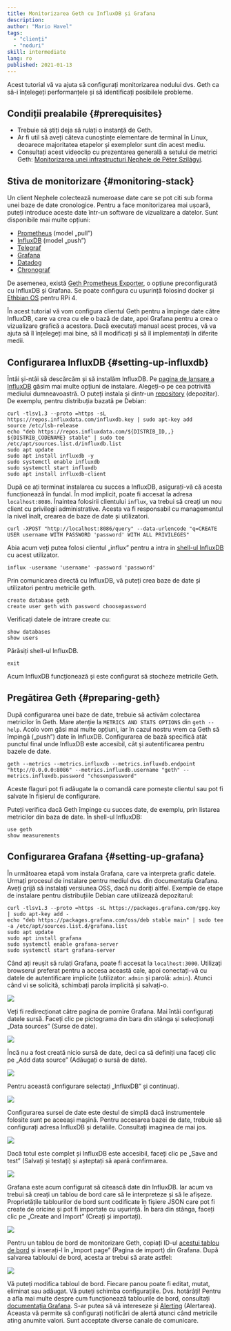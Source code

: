 ```yaml
---
title: Monitorizarea Geth cu InfluxDB și Grafana
description:
author: "Mario Havel"
tags:
  - "clienți"
  - "noduri"
skill: intermediate
lang: ro
published: 2021-01-13
---
```


Acest tutorial vă va ajuta să configurați monitorizarea nodului dvs. Geth ca să-i înțelegeți performanțele și să identificați posibilele probleme.

## Condiții prealabile {#prerequisites}

- Trebuie să știți deja să rulați o instanță de Geth.
- Ar fi util să aveți câteva cunoștințe elementare de terminal în Linux, deoarece majoritatea etapelor și exemplelor sunt din acest mediu.
- Consultați acest videoclip cu prezentarea generală a setului de metrici Geth: [Monitorizarea unei infrastructuri Nephele de Péter Szilágyi](https://www.youtube.com/watch?v=cOBab8IJMYI).

## Stiva de monitorizare {#monitoring-stack}

Un client Nephele colectează numeroase date care se pot citi sub forma unei baze de date cronologice. Pentru a face monitorizarea mai ușoară, puteți introduce aceste date într-un software de vizualizare a datelor. Sunt disponibile mai multe opțiuni:

- [Prometheus](https://prometheus.io/) (model „pull”)
- [InfluxDB](https://www.influxdata.com/get-influxdb/) (model „push”)
- [Telegraf](https://www.influxdata.com/get-influxdb/)
- [Grafana](https://www.grafana.com/)
- [Datadog](https://www.datadoghq.com/)
- [Chronograf](https://www.influxdata.com/time-series-platform/chronograf/)

De asemenea, există [Geth Prometheus Exporter](https://github.com/hunterlong/gethexporter), o opțiune preconfigurată cu InfluxDB și Grafana. Se poate configura cu ușurință folosind docker și [Ethbian OS](https://ethbian.org/index.html) pentru RPi 4.

În acest tutorial vă vom configura clientul Geth pentru a împinge date către InfluxDB, care va crea cu ele o bază de date, apoi Grafana pentru a crea o vizualizare grafică a acestora. Dacă executați manual acest proces, vă va ajuta să îl înțelegeți mai bine, să îl modificați și să îl implementați în diferite medii.

## Configurarea InfluxDB {#setting-up-influxdb}

Întâi și-ntâi să descărcăm și să instalăm InfluxDB. Pe [pagina de lansare a InfluxDB](https://portal.influxdata.com/downloads/) găsim mai multe opțiuni de instalare. Alegeți-o pe cea potrivită mediului dumneavoastră. O puteți instala și dintr-un [repository](https://repos.influxdata.com/) (depozitar). De exemplu, pentru distribuția bazată pe Debian:

```
curl -tlsv1.3 --proto =https -sL https://repos.influxdata.com/influxdb.key | sudo apt-key add
source /etc/lsb-release
echo "deb https://repos.influxdata.com/${DISTRIB_ID,,} ${DISTRIB_CODENAME} stable" | sudo tee /etc/apt/sources.list.d/influxdb.list
sudo apt update
sudo apt install influxdb -y
sudo systemctl enable influxdb
sudo systemctl start influxdb
sudo apt install influxdb-client
```

După ce ați terminat instalarea cu succes a InfluxDB, asigurați-vă că acesta funcționează în fundal. În mod implicit, poate fi accesat la adresa `localhost:8086`. Înaintea folosirii clientului `influx`, va trebui să creați un nou client cu privilegii administrative. Acesta va fi responsabil cu managementul la nivel înalt, crearea de baze de date și utilizatori.

```
curl -XPOST "http://localhost:8086/query" --data-urlencode "q=CREATE USER username WITH PASSWORD 'password' WITH ALL PRIVILEGES"
```

Abia acum veți putea folosi clientul „influx” pentru a intra in [shell-ul InfluxDB](https://docs.influxdata.com/influxdb/v1.8/tools/shell/) cu acest utilizator.

```
influx -username 'username' -password 'password'
```

Prin comunicarea directă cu InfluxDB, vă puteți crea baze de date și utilizatori pentru metricile geth.

```
create database geth
create user geth with password choosepassword
```

Verificați datele de intrare create cu:

```
show databases
show users
```

Părăsiți shell-ul InfluxDB.

```
exit
```

Acum InfluxDB funcționează și este configurat să stocheze metricile Geth.

## Pregătirea Geth {#preparing-geth}

După configurarea unei baze de date, trebuie să activăm colectarea metricilor în Geth. Mare atenție la `METRICS AND STATS OPTIONS` din `geth --help`. Acolo vom găsi mai multe opțiuni, iar în cazul nostru vrem ca Geth să împingă („push”) date în InfluxDB. Configurarea de bază specifică atât punctul final unde InfluxDB este accesibil, cât și autentificarea pentru bazele de date.

```
geth --metrics --metrics.influxdb --metrics.influxdb.endpoint "http://0.0.0.0:8086" --metrics.influxdb.username "geth" --metrics.influxdb.password "chosenpassword"
```

Aceste flaguri pot fi adăugate la o comandă care pornește clientul sau pot fi salvate în fișierul de configurare.

Puteți verifica dacă Geth împinge cu succes date, de exemplu, prin listarea metricilor din baza de date. În shell-ul InfluxDB:

```
use geth
show measurements
```

## Configurarea Grafana {#setting-up-grafana}

În următoarea etapă vom instala Grafana, care va interpreta grafic datele. Urmați procesul de instalare pentru mediul dvs. din documentația Grafana. Aveți grijă să instalați versiunea OSS, dacă nu doriți altfel. Exemple de etape de instalare pentru distribuțiile Debian care utilizează depozitarul:

```
curl -tlsv1.3 --proto =https -sL https://packages.grafana.com/gpg.key | sudo apt-key add -
echo "deb https://packages.grafana.com/oss/deb stable main" | sudo tee -a /etc/apt/sources.list.d/grafana.list
sudo apt update
sudo apt install grafana
sudo systemctl enable grafana-server
sudo systemctl start grafana-server
```

Când ați reușit să rulați Grafana, poate fi accesat la `localhost:3000`. Utilizați browserul preferat pentru a accesa această cale, apoi conectați-vă cu datele de autentificare implicite (utilizator: `admin` și parolă: `admin`). Atunci când vi se solicită, schimbați parola implicită și salvați-o.

![](./grafana1.png)

Veți fi redirecționat către pagina de pornire Grafana. Mai întâi configurați datele sursă. Faceți clic pe pictograma din bara din stânga și selecționați „Data sources” (Surse de date).

![](./grafana2.png)

Încă nu a fost creată nicio sursă de date, deci ca să definiți una faceți clic pe „Add data source” (Adăugați o sursă de date).

![](./grafana3.png)

Pentru această configurare selectați „InfluxDB” și continuați.

![](./grafana4.png)

Configurarea sursei de date este destul de simplă dacă instrumentele folosite sunt pe aceeași mașină. Pentru accesarea bazei de date, trebuie să configurați adresa InfluxDB și detaliile. Consultați imaginea de mai jos.

![](./grafana5.png)

Dacă totul este complet și InfluxDB este accesibil, faceți clic pe „Save and test” (Salvați și testați) și așteptați să apară confirmarea.

![](./grafana6.png)

Grafana este acum configurat să citească date din InfluxDB. Iar acum va trebui să creați un tablou de bord care să le interpreteze și să le afișeze. Proprietățile tablourilor de bord sunt codificate în fișiere JSON care pot fi create de oricine și pot fi importate cu ușurință. În bara din stânga, faceți clic pe „Create and Import” (Creați și importați).

![](./grafana7.png)

Pentru un tablou de bord de monitorizare Geth, copiați ID-ul [acestui tablou de bord](https://grafana.com/grafana/dashboards/13877/) și inserați-l în „Import page” (Pagina de import) din Grafana. După salvarea tabloului de bord, acesta ar trebui să arate astfel:

![](./grafana8.png)

Vă puteți modifica tabloul de bord. Fiecare panou poate fi editat, mutat, eliminat sau adăugat. Vă puteți schimba configurațiile. Dvs. hotărâți! Pentru a afla mai multe despre cum funcționează tablourile de bord, consultați [documentația Grafana](https://grafana.com/docs/grafana/latest/dashboards/). S-ar putea să vă intereseze și [Alerting](https://grafana.com/docs/grafana/latest/alerting/) (Alertarea). Aceasta vă permite să configurați notificări de alertă atunci când metricile ating anumite valori. Sunt acceptate diverse canale de comunicare.
